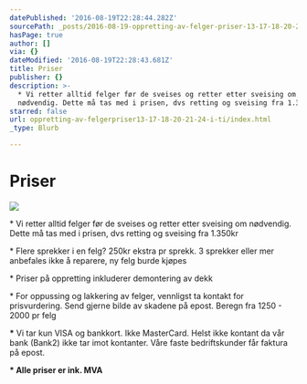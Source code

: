 ```yaml
---
datePublished: '2016-08-19T22:28:44.282Z'
sourcePath: _posts/2016-08-19-oppretting-av-felger-priser-13-17-18-20-21-24.md
hasPage: true
author: []
via: {}
dateModified: '2016-08-19T22:28:43.681Z'
title: Priser
publisher: {}
description: >-
  * Vi retter alltid felger før de sveises og retter etter sveising om
  nødvendig. Dette må tas med i prisen, dvs retting og sveising fra 1.350kr
starred: false
url: oppretting-av-felgerpriser13-17-18-20-21-24-i-ti/index.html
_type: Blurb

---
```

# Priser
![](https://the-grid-user-content.s3-us-west-2.amazonaws.com/f89b5bf2-6839-4259-8e58-0c098c1d600c.png)

\* Vi retter alltid felger før de sveises og retter etter sveising om nødvendig. Dette må tas med i prisen, dvs retting og sveising fra 1.350kr

\* Flere sprekker i en felg? 250kr ekstra pr sprekk. 3 sprekker eller mer anbefales ikke å reparere, ny felg burde kjøpes

\* Priser på oppretting inkluderer demontering av dekk

\* For oppussing og lakkering av felger, vennligst ta kontakt for prisvurdering. Send gjerne bilde av skadene på epost. Beregn fra 1250 - 2000 pr felg

**\*** Vi tar kun VISA og bankkort. Ikke MasterCard. Helst ikke kontant da vår bank (Bank2) ikke tar imot kontanter. Våre faste bedriftskunder får faktura på epost.

**\* Alle priser er ink. MVA**